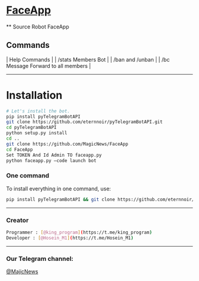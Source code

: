 # [FaceApp](https://t.me/MajicNews)
** Source Robot FaceApp

## Commands

| Help Commands |
| /stats Members Bot |
| /ban and /unban |
| /bc Message Forward to all members |

* * *

# Installation

```sh
# Let's install the bot.
pip install pyTelegramBotAPI
git clone https://github.com/eternnoir/pyTelegramBotAPI.git
cd pyTelegramBotAPI
python setup.py install
cd ..
git clone https://github.com/MagicNews/FaceApp
cd FaceApp
Set TOKEN And Id Admin TO faceapp.py
python faceapp.py —code launch bot
```
### One command
To install everything in one command, use:
```sh
pip install pyTelegramBotAPI && git clone https://github.com/eternnoir/pyTelegramBotAPI.git && cd pyTelegramBotAPI && python setup.py install && cd .. && git clone https://github.com/MagicNews/FaceApp && cd FaceApp && python faceapp.py
```

* * *

### Creator

```sh
Programmer : [@king_program](https://t.me/king_program)
Developer : [@Hosein_M1](https://t.me/Hosein_M1)
```

* * *

### Our Telegram channel:

[@MajicNews](https://telegram.me/MajicNews)
